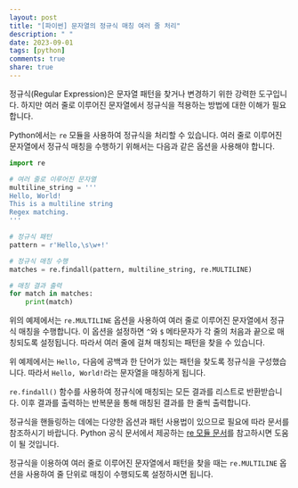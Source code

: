 ```yaml
---
layout: post
title: "[파이썬] 문자열의 정규식 매칭 여러 줄 처리"
description: " "
date: 2023-09-01
tags: [python]
comments: true
share: true
---
```


정규식(Regular Expression)은 문자열 패턴을 찾거나 변경하기 위한 강력한 도구입니다. 하지만 여러 줄로 이루어진 문자열에서 정규식을 적용하는 방법에 대한 이해가 필요합니다.

Python에서는 `re` 모듈을 사용하여 정규식을 처리할 수 있습니다. 여러 줄로 이루어진 문자열에서 정규식 매칭을 수행하기 위해서는 다음과 같은 옵션을 사용해야 합니다.

``` python
import re

# 여러 줄로 이루어진 문자열
multiline_string = '''
Hello, World!
This is a multiline string
Regex matching.
'''

# 정규식 패턴
pattern = r'Hello,\s\w+!'

# 정규식 매칭 수행
matches = re.findall(pattern, multiline_string, re.MULTILINE)

# 매칭 결과 출력
for match in matches:
    print(match)
```

위의 예제에서는 `re.MULTILINE` 옵션을 사용하여 여러 줄로 이루어진 문자열에서 정규식 매칭을 수행합니다. 이 옵션을 설정하면 `^`와 `$` 메타문자가 각 줄의 처음과 끝으로 매칭되도록 설정됩니다. 따라서 여러 줄에 걸쳐 매칭되는 패턴을 찾을 수 있습니다.

위 예제에서는 `Hello,` 다음에 공백과 한 단어가 있는 패턴을 찾도록 정규식을 구성했습니다. 따라서 `Hello, World!`라는 문자열을 매칭하게 됩니다.

`re.findall()` 함수를 사용하여 정규식에 매칭되는 모든 결과를 리스트로 반환받습니다. 이후 결과를 출력하는 반복문을 통해 매칭된 결과를 한 줄씩 출력합니다.

정규식을 핸들링하는 데에는 다양한 옵션과 패턴 사용법이 있으므로 필요에 따라 문서를 참조하시기 바랍니다. Python 공식 문서에서 제공하는 [re 모듈 문서](https://docs.python.org/3/library/re.html)를 참고하시면 도움이 될 것입니다.

정규식을 이용하여 여러 줄로 이루어진 문자열에서 패턴을 찾을 때는 `re.MULTILINE` 옵션을 사용하여 줄 단위로 매칭이 수행되도록 설정하시면 됩니다.